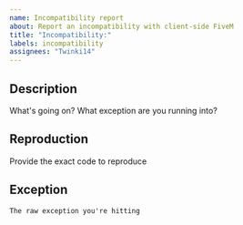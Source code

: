 ```yaml
---
name: Incompatibility report
about: Report an incompatibility with client-side FiveM
title: "Incompatibility:"
labels: incompatibility
assignees: "Twinki14"
---
```


## Description
What's going on? What exception are you running into?

## Reproduction
Provide the exact code to reproduce

## Exception
```
The raw exception you're hitting
```

